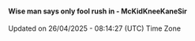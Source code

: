 #### Wise man says only fool rush in - McKidKneeKaneSir
Updated on 26/04/2025 - 08:14:27 (UTC) Time Zone
